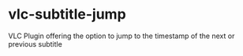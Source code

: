 # vlc-subtitle-jump
VLC Plugin offering the option to jump to the timestamp of the next or previous subtitle
